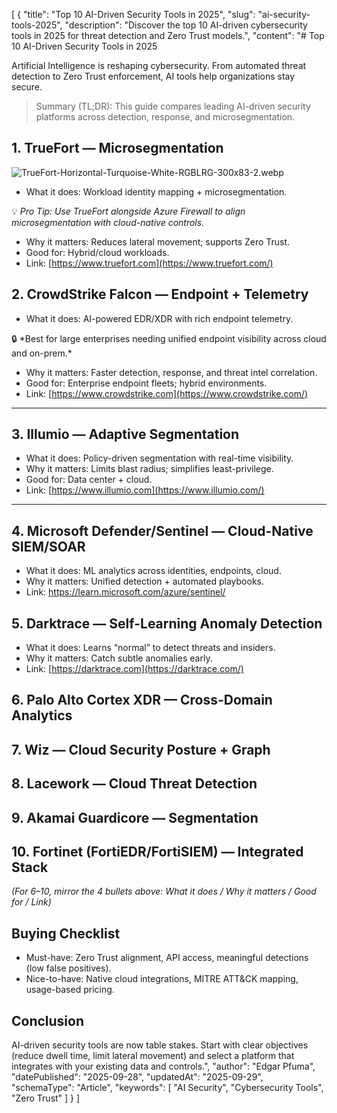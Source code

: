 [
  {
    "title": "Top 10 AI-Driven Security Tools in 2025",
    "slug": "ai-security-tools-2025",
    "description": "Discover the top 10 AI-driven cybersecurity tools in 2025 for threat detection and Zero Trust models.",
    "content": "# Top 10 AI-Driven Security Tools in 2025

Artificial Intelligence is reshaping cybersecurity. From automated threat detection to Zero Trust enforcement, AI tools help organizations stay secure.

> Summary (TL;DR): This guide compares leading AI-driven security platforms across detection, response, and microsegmentation.
> 

## 1. TrueFort — Microsegmentation

![TrueFort-Horizontal-Turquoise-White-RGBLRG-300x83-2.webp](attachment:af0191d5-0dac-4126-95ae-8b2c0356a379:TrueFort-Horizontal-Turquoise-White-RGBLRG-300x83-2.webp)

- What it does: Workload identity mapping + microsegmentation.

💡 *Pro Tip: Use TrueFort alongside Azure Firewall to align microsegmentation with cloud-native controls.*

- Why it matters: Reduces lateral movement; supports Zero Trust.
- Good for: Hybrid/cloud workloads.
- Link: [https://www.truefort.com](https://www.truefort.com/)

## 2. CrowdStrike Falcon — Endpoint + Telemetry

- What it does: AI-powered EDR/XDR with rich endpoint telemetry.

<aside>
🔒 *Best for large enterprises needing unified endpoint visibility across cloud and on-prem.*

</aside>

- Why it matters: Faster detection, response, and threat intel correlation.
- Good for: Enterprise endpoint fleets; hybrid environments.
- Link: [https://www.crowdstrike.com](https://www.crowdstrike.com/)

---

## 3. Illumio — Adaptive Segmentation

- What it does: Policy-driven segmentation with real-time visibility.
- Why it matters: Limits blast radius; simplifies least-privilege.
- Good for: Data center + cloud.
- Link: [https://www.illumio.com](https://www.illumio.com/)

---

## 4. Microsoft Defender/Sentinel — Cloud-Native SIEM/SOAR

- What it does: ML analytics across identities, endpoints, cloud.
- Why it matters: Unified detection + automated playbooks.
- Link: https://learn.microsoft.com/azure/sentinel/

## 5. Darktrace — Self-Learning Anomaly Detection

- What it does: Learns “normal” to detect threats and insiders.
- Why it matters: Catch subtle anomalies early.
- Link: [https://darktrace.com](https://darktrace.com/)

## 6. Palo Alto Cortex XDR — Cross-Domain Analytics

## 7. Wiz — Cloud Security Posture + Graph

## 8. Lacework — Cloud Threat Detection

## 9. Akamai Guardicore — Segmentation

## 10. Fortinet (FortiEDR/FortiSIEM) — Integrated Stack

*(For 6–10, mirror the 4 bullets above: What it does / Why it matters / Good for / Link)*

## Buying Checklist

- Must-have: Zero Trust alignment, API access, meaningful detections (low false positives).
- Nice-to-have: Native cloud integrations, MITRE ATT&CK mapping, usage-based pricing.

## Conclusion

AI-driven security tools are now table stakes. Start with clear objectives (reduce dwell time, limit lateral movement) and select a platform that integrates with your existing data and controls.",
    "author": "Edgar Pfuma",
    "datePublished": "2025-09-28",
    "updatedAt": "2025-09-29",
    "schemaType": "Article",
    "keywords": [
      "AI Security",
      "Cybersecurity Tools",
      "Zero Trust"
    ]
  }
]
